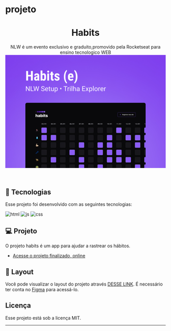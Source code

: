 # projeto<h1 align="center"> Habits </h1>

<p align="center">
NLW é um evento exclusivo e graduito,promovido pela Rocketseat para ensino tecnologico WEB<br>

  <img alt="projeto habits" src="habits.jpg">
</p>
<br>

## 🚀 Tecnologias

Esse projeto foi desenvolvido com as seguintes tecnologias:

<img alin="center" alt="html" src="https://img.shields.io/badge/HTML5-E34F26?style=for-the-badge&logo=html5&logoColor=white"/>

<img alin="center" alt="js" src="https://img.shields.io/badge/JavaScript-323330?style=for-the-badge&logo=javascript&logoColor=F7DF1E"/>

<img alin="center" alt="css" src="https://img.shields.io/badge/CSS3-1572B6?style=for-the-badge&logo=css3&logoColor=white"/>

## 💻 Projeto

O projeto habits é um app para ajudar a rastrear os hábitos.

- [Acesse o projeto finalizado, online](https://renatodev23.github.io/projeto/)

## 🔖 Layout

Você pode visualizar o layout do projeto através [DESSE LINK](https://www.figma.com/community/file/1187422022288947321). É necessário ter conta no [Figma](https://figma.com) para acessá-lo.

## Licença

Esse projeto está sob a licença MIT.

---

